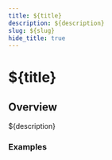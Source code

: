 ```yaml
---
title: ${title}
description: ${description}
slug: ${slug}
hide_title: true
---
```


# ${title}

## Overview

<!-- ✍ Update this section if you want to provide more details -->

${description}

### Examples

<!--
    ✍ Feel free to rename this section,
    add new ones, etc.
-->

<!--
    Because Electron examples usually require multiple files (HTML, CSS, JS
    for the main and renderer process, etc.), we use this custom code block
    for Fiddle (https://www.electronjs.org/fiddle).
    Please modify any of the files in the referenced folder to fit your
    example.
    The content in this codeblock will not be rendered in the website so you
    can leave it empty.
-->

```fiddle docs/fiddles/${slug}

```

<!-- ✍ Explanation of the code below -->

